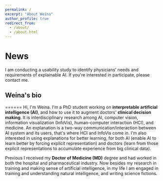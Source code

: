 ```yaml
---
permalink: /
excerpt: "About Weina"
author_profile: true
redirect_from:
  - /about/
  - /about.html
---
```



**News**
======
I am conducting a usability study to identify physicians’ needs and requirements of explainable AI. If you're interested in participate, please contact me.


## Weina's bio
======
Hi, I'm Weina. I'm a PhD student working on **interpretable artificial intelligence (AI)**, and how to use it to augment doctors' **clinical decision making**. It is interdisciplinary research among AI, computer vision, information visualization (InfoVis), human-computer interaction (HCI), and medicine. An explanation is a two-way communication/interaction between AI system and its users, that's where HCI and InfoVis come in. I'm also interested in using explanations for better learning, for both AI (enable AI to learn better by forcing explicit representation) and doctors (learn from those explicit representations to accumulate experience from big clinical data).

Previous I received my **Doctor of Medicine (MD)** degree and had worked in both the hospital and pharmaceutical industry. Now besides my research in training and making sense of artificial intelligence, in my life I am engaged in training and understanding natural intelligence, and writing science fictions.
